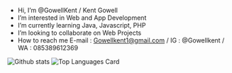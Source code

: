 - Hi, I’m @GowellKent / Kent Gowell
- I’m interested in Web and App Development
- I’m currently learning Java, Javascript, PHP
- I’m looking to collaborate on Web Projects
- How to reach me E-mail : Gowellkent1@gmail.com / IG : @Gowellkent / WA : 085389612369

![Github stats](https://github-readme-stats.vercel.app/api?username=GowellKent&theme=highcontrast&show_icons=true&count_private=true) ![Top Languages Card](https://github-readme-stats.vercel.app/api/top-langs/?username=GowellKent&layout=compact&hide=c++)


<!---
GowellKent/GowellKent is a ✨ special ✨ repository because its `README.md` (this file) appears on your GitHub profile.
You can click the Preview link to take a look at your changes.
--->
